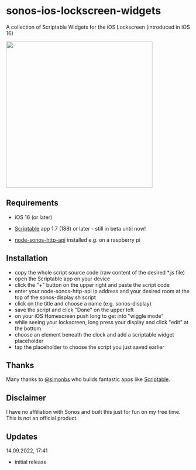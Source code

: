 # sonos-ios-lockscreen-widgets
A collection of Scriptable Widgets for the iOS Lockscreen (introduced in iOS 16)


<img src="user-images.githubusercontent.com/9810829/190201505-2b73f30a-7b32-4e38-9152-2d705bdf8daa.jpg" width="400"/>

## Requirements

- iOS 16 (or later)
- [Scriptable](https://apps.apple.com/us/app/scriptable/id1405459188) app 1.7 (188) or later - still in beta until now!

- [node-sonos-http-api](https://github.com/jishi/node-sonos-http-api) installed e.g. on a raspberry pi

## Installation
- copy the whole script source code (raw content of the desired *.js file)
- open the Scriptable app on your device
- click the "+" button on the upper right and paste the script code
- enter your node-sonos-http-api ip address and your desired room at the top of the sonos-display.sh script
- click on the title and choose a name (e.g. sonos-display)
- save the script and click "Done" on the upper left
- on your iOS Homescreen push long to get into "wiggle mode"
- while seeing your lockscreen, long press your display and click "edit" at the bottom 
- choose an element beneath the clock and add a scriptable widget placeholder
- tap the placeholder to choose the script you just saved earlier

## Thanks
Many thanks to [@simonbs](https://twitter.com/simonbs) who builds fantastic apps like [Scriptable](https://scriptable.app).

## Disclaimer
I have no affiliation with Sonos and built this just for fun on my free time. This is not an official product.

## Updates
14.09.2022, 17:41
- initial release
